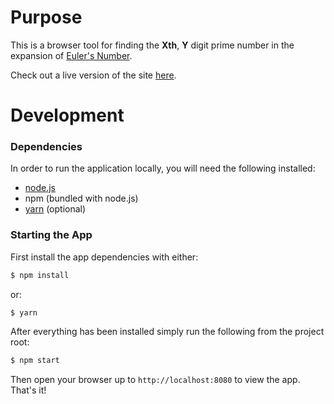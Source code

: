 # Purpose

This is a browser tool for finding the __Xth__, __Y__ digit prime
number in the expansion of
[Euler's Number](https://en.wikipedia.org/wiki/E_(mathematical_constant)).

Check out a live version of the site [here](https://prime-numbers-of-e.herokuapp.com/).

# Development

### Dependencies

In order to run the application locally, you will need the following
installed:

- [node.js](https://nodejs.org/en/download/)
- npm (bundled with node.js)
- [yarn](https://yarnpkg.com/lang/en/docs/install/) (optional)

### Starting the App

First install the app dependencies with either:

```sh
$ npm install
```

or:

```sh
$ yarn
```
After everything has been installed simply run the following from the
project root:

```sh
$ npm start
```

Then open your browser up to `http://localhost:8080` to view the app. That's it!
